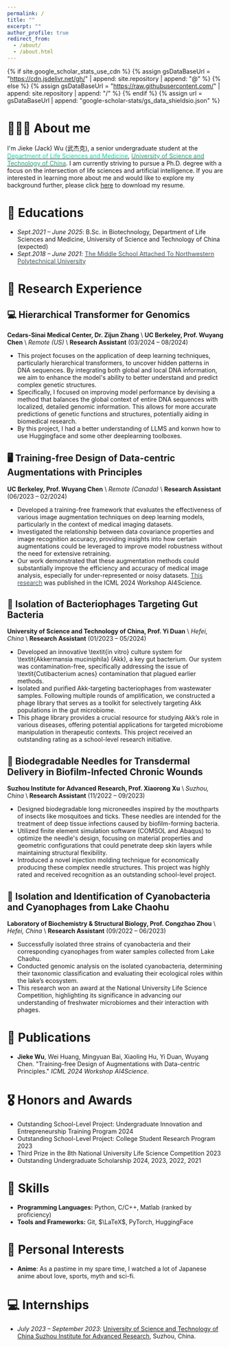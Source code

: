 ```yaml
---
permalink: /
title: ""
excerpt: ""
author_profile: true
redirect_from: 
  - /about/
  - /about.html
---
```


{% if site.google_scholar_stats_use_cdn %}
{% assign gsDataBaseUrl = "https://cdn.jsdelivr.net/gh/" | append: site.repository | append: "@" %}
{% else %}
{% assign gsDataBaseUrl = "https://raw.githubusercontent.com/" | append: site.repository | append: "/" %}
{% endif %}
{% assign url = gsDataBaseUrl | append: "google-scholar-stats/gs_data_shieldsio.json" %}

<span class='anchor' id='about-me'></span>


# 👨🏼‍🎓 About me
I'm Jieke (Jack) Wu (武杰克), a senior undergraduate student at the [<span style="color:#1bd1a5;">Department of Life Sciences and Medicine</span>](http://enbiomed.ustc.edu.cn/main.htm), [<span style="color:#21a675;">University of Science and Technology of China</span>](https://www.ustc.edu.cn/). I am currently striving to pursue a Ph.D. degree with a focus on the intersection of life sciences and artificial intelligence. If you are interested in learning more about me and would like to explore my background further, please click [here](https://github.com/a-green-hand-jack/CV/raw/master/Jieke%20Wu's%20resume.pdf) to download my resume.

# 📖 Educations

- *Sept.2021 – June 2025*: B.Sc. in Biotechnology, Department of Life Sciences and Medicine, University of Science and Technology of China (expected)
- *Sept.2018 – June 2021*: [<span style="color:#41555d;">The Middle School Attached To Northwestern Polytechnical University</span>](http://www.xgdfz.com/)

# 🧪 Research Experience

## 💻 Hierarchical Transformer for Genomics
**Cedars-Sinai Medical Center, Dr. Zijun Zhang** \\
**UC Berkeley, Prof. Wuyang Chen** \\
*Remote (US)* \\
**Research Assistant** (03/2024 – 08/2024)
- This project focuses on the application of deep learning techniques, particularly hierarchical transformers, to uncover hidden patterns in DNA sequences. By integrating both global and local DNA information, we aim to enhance the model's ability to better understand and predict complex genetic structures.
- Specifically, I focused on improving model performance by devising a method that balances the global context of entire DNA sequences with localized, detailed genomic information. This allows for more accurate predictions of genetic functions and structures, potentially aiding in biomedical research.
- By this project, I had a better understanding of LLMS and konwn how to use Huggingface and some other deeplearning toolboxes.

## 🖥 Training-free Design of Data-centric Augmentations with Principles
**UC Berkeley, Prof. Wuyang Chen** \\
*Remote (Canada)* \\
**Research Assistant** (06/2023 – 02/2024)
- Developed a training-free framework that evaluates the effectiveness of various image augmentation techniques on deep learning models, particularly in the context of medical imaging datasets.
- Investigated the relationship between data covariance properties and image recognition accuracy, providing insights into how certain augmentations could be leveraged to improve model robustness without the need for extensive retraining.
- Our work demonstrated that these augmentation methods could substantially improve the efficiency and accuracy of medical image analysis, especially for under-represented or noisy datasets. [<span style="color:#41555d;">This research</span>](https://openreview.net/forum?id=kmAdBRaShI) was published in the ICML 2024 Workshop AI4Science.

## 🐀 Isolation of Bacteriophages Targeting Gut Bacteria
**University of Science and Technology of China, Prof. Yi Duan** \\
*Hefei, China* \\
**Research Assistant** (01/2023 – 05/2024)
- Developed an innovative \textit{in vitro} culture system for \textit{Akkermansia muciniphila} (Akk), a key gut bacterium. Our system was contamination-free, specifically addressing the issue of \textit{Cutibacterium acnes} contamination that plagued earlier methods.
- Isolated and purified Akk-targeting bacteriophages from wastewater samples. Following multiple rounds of amplification, we constructed a phage library that serves as a toolkit for selectively targeting Akk populations in the gut microbiome.
- This phage library provides a crucial resource for studying Akk’s role in various diseases, offering potential applications for targeted microbiome manipulation in therapeutic contexts. This project received an outstanding rating as a school-level research initiative.

## 🦟 Biodegradable Needles for Transdermal Delivery in Biofilm-Infected Chronic Wounds
**Suzhou Institute for Advanced Research, Prof. Xiaorong Xu** \\
*Suzhou, China* \\
**Research Assistant** (11/2022 – 09/2023)
- Designed biodegradable long microneedles inspired by the mouthparts of insects like mosquitoes and ticks. These needles are intended for the treatment of deep tissue infections caused by biofilm-forming bacteria.
- Utilized finite element simulation software (COMSOL and Abaqus) to optimize the needle's design, focusing on material properties and geometric configurations that could penetrate deep skin layers while maintaining structural flexibility.
- Introduced a novel injection molding technique for economically producing these complex needle structures. This project was highly rated and received recognition as an outstanding school-level project.

## 🦠 Isolation and Identification of Cyanobacteria and Cyanophages from Lake Chaohu
**Laboratory of Biochemistry & Structural Biology, Prof. Congzhao Zhou** \\
*Hefei, China* \\
**Research Assistant** (09/2022 – 06/2023)
- Successfully isolated three strains of cyanobacteria and their corresponding cyanophages from water samples collected from Lake Chaohu.
- Conducted genomic analysis on the isolated cyanobacteria, determining their taxonomic classification and evaluating their ecological roles within the lake’s ecosystem.
- This research won an award at the National University Life Science Competition, highlighting its significance in advancing our understanding of freshwater microbiomes and their interaction with phages.

# 📑 Publications
- **Jieke Wu**, Wei Huang, Mingyuan Bai, Xiaoling Hu, Yi Duan, Wuyang Chen. "Training-free Design of Augmentations with Data-centric Principles." *ICML 2024 Workshop AI4Science*.

# 🎖 Honors and Awards
- Outstanding School-Level Project: Undergraduate Innovation and Entrepreneurship Training Program 2024
- Outstanding School-Level Project: College Student Research Program 2023
- Third Prize in the 8th National University Life Science Competition 2023
- Outstanding Undergraduate Scholarship 2024, 2023, 2022, 2021

# 🧭 Skills

- **Programming Languages:** Python, C/C++, Matlab (ranked by proficiency)
- **Tools and Frameworks:** Git, $\LaTeX$, PyTorch, HuggingFace

# 🎥 Personal Interests
- **Anime**: As a pastime in my spare time, I watched a lot of Japanese anime about love, sports, myth and sci-fi.

# 💻 Internships
- *July 2023 – September 2023*: [University of Science and Technology of China Suzhou Institute for Advanced Research](https://sz.ustc.edu.cn/index.html), Suzhou, China.
